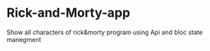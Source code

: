 # Rick-and-Morty-app
Show all characters of rick&amp;morty program using Api and bloc state manegment
